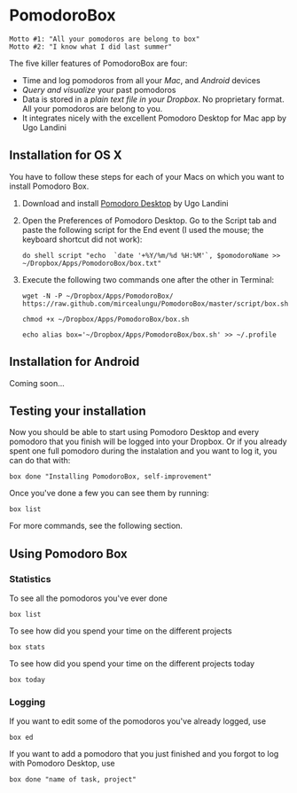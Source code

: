 PomodoroBox
===========

    Motto #1: "All your pomodoros are belong to box"
    Motto #2: "I know what I did last summer"

The five killer features of PomodoroBox are four:
- Time and log pomodoros from all your *Mac*, and *Android* devices
- *Query and visualize* your past pomodoros
- Data is stored in a *plain text file in your Dropbox*. No proprietary format. All your pomodoros are belong to you.
- It integrates nicely with the excellent Pomodoro Desktop for Mac app by Ugo Landini

## Installation for OS X

You have to follow these steps for each of your Macs on which you want to install Pomodoro Box.

1. Download and install [Pomodoro Desktop](http://mac.majorgeeks.com/files/details/pomodoro_desktop.html) by Ugo Landini

2. Open the Preferences of Pomodoro Desktop. Go to the Script tab and paste the following script for the End event (I used the mouse; the keyboard shortcut did not work):

    ```
    do shell script "echo  `date '+%Y/%m/%d %H:%M'`, $pomodoroName >> ~/Dropbox/Apps/PomodoroBox/box.txt" 
    ```

3. Execute the following two commands one after the other in Terminal:

    ```
    wget -N -P ~/Dropbox/Apps/PomodoroBox/ https://raw.github.com/mircealungu/PomodoroBox/master/script/box.sh
    ```
    
    ```
    chmod +x ~/Dropbox/Apps/PomodoroBox/box.sh
    ```
    
    ```
    echo alias box='~/Dropbox/Apps/PomodoroBox/box.sh' >> ~/.profile
    ```

## Installation for Android
Coming soon...

## Testing your installation

Now you should be able to start using Pomodoro Desktop and every pomodoro that you finish will be logged into your Dropbox. 
Or if you already spent one full pomodoro during the instalation and you want to log it, you can do that with:

    box done "Installing PomodoroBox, self-improvement"

Once you've done a few you can see them by running:

    box list
    
For more commands, see the following section.


## Using Pomodoro Box

### Statistics
To see all the pomodoros you've ever done
   
    box list

To see how did you spend your time on the different projects
   
    box stats
   
To see how did you spend your time on the different projects today
   
    box today
    
### Logging
If you want to edit some of the pomodoros you've already logged, use
   
    box ed
    
If you want to add a pomodoro that you just finished and you forgot to log with Pomodoro Desktop, use
    
    box done "name of task, project"

    


